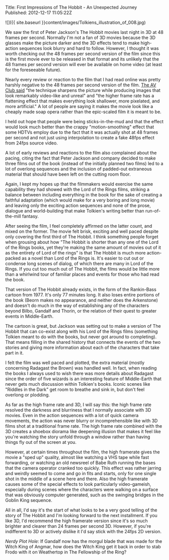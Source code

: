 Title: First Impressions of The Hobbit - An Unexpected Journey  
Published: 2012-12-17 11:05:22Z 
  
![]({{ site.baseurl }}content/images/Tolkiens_illustration_of_008.jpg)

We saw the first of Peter Jackson's The Hobbit movies last night in 3D at 48 frames per second. Normally I'm not a fan of 3D movies because the 3D glasses make the picture darker and the 3D effects tend to make high-action sequences look blurry and hard to follow. However, I thought it was worth checking out the 48 frames per second version of the film since this is the first movie ever to be released in that format and its unlikely that the 48 frames per second version will ever be available on home video (at least for the foreseeable future).

Nearly every review or reaction to the film that I had read online was pretty harshly negative to the 48 frames per second version of the film. <a href="http://www.avclub.com/articles/the-hobbit-an-unexpected-journey,89816/" target="_blank">The AV Club said</a> "the technique sharpens the picture while producing images that look remarkably video-like and unreal" and "the higher frame rate has a flattening effect that makes everything look shallower, more pixelated, and more artificial." A lot of people are saying it makes the movie look like a cheaply made soap opera rather than the epic-scaled film it is meant to be.

I held out hope that people were being sticks-in-the-mud and that the effect would look much better than the crappy "motion-smoothing" effect that some HDTVs employ due to the fact that it was actually shot at 48 frames per second and not just using interpolation to create a fake 48fps effect from 24fps source video.

A lot of early reviews and reactions to the film also complained about the pacing, citing the fact that Peter Jackson and company decided to make three films out of the book (instead of the initially planned two films) led to a lot of overlong sequences and the inclusion of padded-out extraneous material that should have been left on the cutting room floor.

Again, I kept my hopes up that the filmmakers would exercise the same capability they had showed with the Lord of the Rings films, striking a balance between including everything in the book for the sake of creating a faithful adaptation (which would make for a very boring and long movie) and leaving only the exciting action sequences and none of the prose, dialogue and world-building that make Tolkien's writing better than run-of-the-mill fantasy.

After seeing the film, I feel completely affirmed on the latter count, and mixed on the former. The movie felt brisk, exciting and well paced despite only covering the first third of The Hobbit. I think something people forget when grousing about how "The Hobbit is shorter than any one of the Lord of the Rings books, yet they're making the same amount of movies out of it as the entirety of Lord of the rings" is that The Hobbit is much more action-packed as a novel than Lord of the Rings is. It's easier to cut out or condense long scenes of dialog, of which there are many in Lord of the Rings. If you cut too much out of The Hobbit, the films would be little more than a whirlwind tour of familiar places and events for those who had read the book.

That version of The Hobbit already exists, in the form of the Rankin-Bass cartoon from 1977. It's only 77 minutes long. It also loses entire portions of the book (Beorn makes no appearance, and neither does the Arkenstone) and doesn't do much in the way of establishing any of the characters beyond Bilbo, Gandalf and Thorin, or the relation of their quest to greater events in Middle-Earth.

The cartoon is great, but Jackson was setting out to make a version of The Hobbit that can co-exist along with his Lord of the Rings films (something Tolkien meant to do with the books, but never got around to completing). That means filling in the shared history that connects the events of the two stories and giving more information about each of the characters that take part in it.

I felt the film was well paced and plotted, the extra material (mostly concerning Radagast the Brown) was handled well. In fact, when reading the books I always used to wish there was more details about Radagast since the order of five wizards is an interesting feature of Middle-Earth that never gets much discussion within Tolkien's books. Iconic scenes like "Riddles in the Dark" get room to breathe and sink in, but don't feel overlong or plodding.

As far as the high frame rate and 3D, I will say this: the high frame rate resolved the darkness and blurriness that I normally associate with 3D movies. Even in the action sequences with a lot of quick camera movements, the action was never blurry or incomprehensible like with 3D films shot at a traditional frame rate. The high frame rate combined with the 3D creates a shoebox diorama like deepening illusion that makes it feel like you're watching the story unfold through a window rather than having things fly out of the screen at you.

However, at certain times throughout the film, the high framerate gives the movie a "sped up" quality, almost like watching a VHS tape while fast forwarding, or watching an old newsreel of Babe Ruth running the bases that the camera operator cranked too quickly. This effect was rather jarring and weirdly seemed to come and go in fits and starts, only for one single shot in the middle of a scene here and there. Also the high framerate causes some of the special effects to look particularly video-gameish, especially during scenes where the characters were walking on a surface that was obviously computer generated, such as the swinging bridges in the Goblin King sequence.

All in all, I'd say it's the start of what looks to be a very good telling of the story of The Hobbit and I'm looking forward to the next installment. If you like 3D, I'd recommend the high framerate version since it's so much brighter and clearer than 24 frames per second 3D. However, if you're indifferent to 3D or actively dislike it I'd say stick with the 24fps 2D version.

*Nerdy Plot Hole:* If Gandalf now has the morgul blade that was made for the Witch King of Angmar, how does the Witch King get it back in order to stab Frodo with it on Weathertop in The Fellowship of the Ring?
